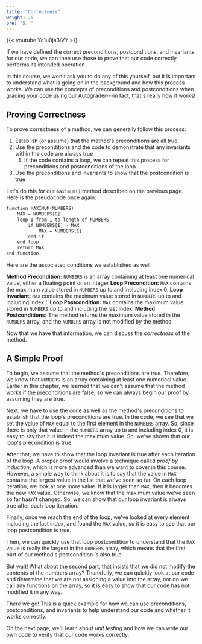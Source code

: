 ```yaml
---
title: "Correctness"
weight: 25
pre: "5. "
---
```

{{< youtube Yc1u0ja3iVY  >}}

If we have defined the correct preconditions, postconditions, and invariants for our code, we can then use those to prove that our code correctly performs its intended operation.

In this course, we won't ask you to do any of this yourself, but it is important to understand what is going on in the background and how this process works. We can use the concepts of preconditions and postconditions when grading your code using our Autograder---in fact, that's really how it works!

## Proving Correctness

To prove correctness of a method, we can generally follow this process:

1. Establish (or assume) that the method's preconditions are all true
1. Use the preconditions and the code to demonstrate that any invariants within the code are always true
    1. If the code contains a loop, we can repeat this process for preconditions and postconditions of the loop
1. Use the preconditions and invariants to show that the postcondition is true

Let's do this for our `maximum()` method described on the previous page. Here is the pseudocode once again:

```tex
function MAXIMUM(NUMBERS)
    MAX = NUMBERS[0]
    loop I from 1 to length of NUMBERS
        if NUMBERS[I] > MAX
            MAX = NUMBERS[I]
        end if
    end loop
    return MAX
end function
```

Here are the associated conditions we established as well:

**Method Precondition:** `NUMBERS` is an array containing at least one numerical value, either a floating point or an integer
**Loop Precondition:** `MAX` contains the maximum value stored in `NUMBERS` up to and including index $0$.
**Loop Invariant:** `MAX` contains the maximum value stored in `NUMBERS` up to and including index $I$. 
**Loop Postcondition:** `MAX` contains the maximum value stored in `NUMBERS` up to and including the last index.
**Method Postconditions:** The method returns the maximum value stored in the `NUMBERS` array, and the `NUMBERS` array is not modified by the method

Now that we have that information, we can discuss the _correctness_ of the method.

## A Simple Proof

To begin, we assume that the method's preconditions are true. Therefore, we know that `NUMBERS` is an array containing at least one numerical value. Earlier in this chapter, we learned that we can't assume that the method works if the preconditions are false, so we can always begin our proof by assuming they are true.

Next, we have to use the code as well as the method's preconditions to establish that the loop's preconditions are true. In the code, we see that we set the value of `MAX` equal to the first element in the `NUMBERS` array. So, since there is only that value in the `NUMBERS` array up to and including index $0$, it is easy to say that it is indeed the maximum value. So, we've shown that our loop's precondition is true. 

After that, we have to show that the loop invariant is true after each iteration of the loop. A proper proof would involve a technique called _proof by induction_, which is more advanced than we want to cover in this course. However, a simple way to think about it is to say that the value in `MAX` contains the largest value in the list that we've seen so far. On each loop iteration, we look at one more value. If it is larger than `MAX`, then it becomes the new `MAX` value. Otherwise, we know that the maximum value we've seen so far hasn't changed. So, we can show that our loop invariant is always true after each loop iteration.

Finally, once we reach the end of the loop, we've looked at every element including the last index, and found the `MAX` value, so it is easy to see that our loop postcondition is true.

Then, we can quickly use that loop postcondition to understand that the `MAX` value is really the largest in the `NUMBERS` array, which means that the first part of our method's postcondition is also true.

But wait! What about the second part, that insists that we did not modify the contents of the numbers array? Thankfully, we can quickly look at our code and determine that we are not assigning a value into the array, nor do we call any functions on the array, so it is easy to show that our code has not modified it in any way.

There we go! This is a quick example for how we can use preconditions, postconditions, and invariants to help understand our code and whether it works correctly.

On the next page, we'll learn about _unit testing_ and how we can write our own code to verify that our code works correctly.

